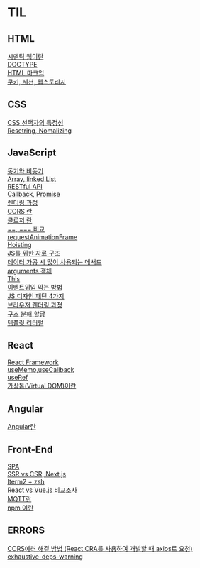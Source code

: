 # TIL

## HTML

[시멘틱 웹이란](./HTML/Semantic%20Web.md)</br>
[DOCTYPE](HTML/DOCTYPE.md)</br>
[HTML 마크업](./HTML/HTML%20마크업.md)</br>
[쿠키, 세션, 웹스토리지](./HTML/cookie,session,websrorage.md)</br>

## CSS

[CSS 선택자의 특정성]('./../CSS/CSS%20선택자의%20특정성.md)</br>
[Resetring, Nomalizing](CSS/Resetting%20and%20Nomalizing.md)

## JavaScript

[동기와 비동기](./JS/동기와%20비동기.md) </br>
[Array, linked List](JS/Array%20Linked%20List.md)</br>
[RESTful API](JS/RestfulAPI.md)</br>
[Callback, Promise](JS/Callback%20and%20Promise.md)</br>
[렌더링 과정](./JS/렌더링%20과정.md)</br>
[CORS 란](./JS/CORS.md)</br>
[클로저 란](./JS/클로저.md)</br>
[==, === 비교](./JS/==,===%20비교.md)</br>
[requestAnimationFrame](./JS/requestAnimationFrame.md)</br>
[Hoisting](./JS/Hoisting.md)</br>
[JS를 위한 자료 구조](./JS/JS를%20위한%20자료%20구조.md)</br>
[데이터 가공 시 많이 사용되는 메서드](./JS/배열%20메서드.md)</br>
[arguments 객체](./JS/arguments객체.md)</br>
[This](./JS/This.md)</br>
[이벤트위임 막는 방법](./JS/이벤트위임%20막는%20방법.md)</br>
[JS 디자인 패턴 4가지](./JS/Design%20patterns%20with%20JS.md)</br>
[브라우저 렌더링 과정](./JS/브라우저%20렌더링%20과정.md)</br>
[구조 분해 할당](./JS/구조분해할당.md)</br>
[템플릿 리터럴](./JS/템플릿리터럴.md)</br>

## React

[React Framework](./React/React%20Framework.md)</br>
[useMemo,useCallback](./JS/동기와%20비동기.md)</br>
[useRef](./React/useRef.md)</br>
[가상돔(Virtual DOM)이란](./React/Virtual%20DOM.md)</br>

## Angular

[Angular란](./AngularJS/Angular란.md)</br>

## Front-End

[SPA](./Front-End/SPA.md)</br>
[SSR vs CSR, Next.js](./Front-End/SSR%20vs%20CSR,%20Next.js.md)</br>
[Iterm2 + zsh](./Front-End/iterm설정.md)</br>
[React vs Vue.js 비교조사](./Front-End/React%20vs%20Vue%20비교%20조사.md)</br>
[MQTT란](./Front-End/MQTT란.md)</br>
[npm 이란](./Front-End/npm%20이란?.md)</br>

## ERRORS

[CORS에러 해결 방법 (React CRA를 사용하여 개발할 때 axios로 요청)](./ERRORS/CORS에러%20해결방법.md)</br>
[exhaustive-deps-warning](./ERRORS/exhaustive-deps-warning.md)</br>
